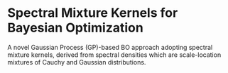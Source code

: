 # Spectral Mixture Kernels for Bayesian Optimization
A novel Gaussian Process (GP)-based BO approach adopting spectral mixture kernels, derived from spectral densities which are scale-location mixtures of Cauchy and Gaussian distributions.
